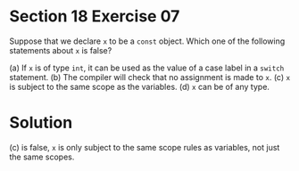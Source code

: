 # Section 18 Exercise 07

Suppose that we declare `x` to be a `const` object. Which one of the following statements about `x` is false?

(a) If `x` is of type `int`, it can be used as the value of a case label in a `switch` statement.
(b) The compiler will check that no assignment is made to `x`.
(c) `x` is subject to the same scope as the variables.
(d) `x` can be of any type.


# Solution

(c) is false, `x` is only subject to the same scope rules as variables, not just the same scopes.

